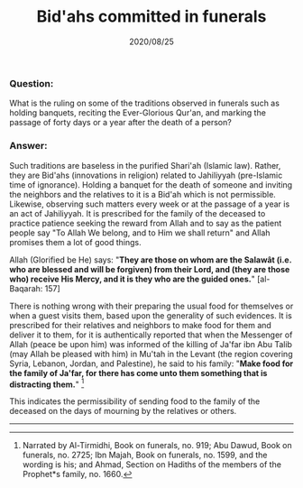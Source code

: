 ﻿---
layout: post
title: "Bid'ahs committed in funerals"
publisher: "alsalafiyyah@icloud.com"
source: "Majmu' Fatawa wa Maqalat 9/318"
hijri: Muharram 6, 1442
date: 2020/08/25
category: [funerals, bidah, fatwas]
excerpt: Such traditions are baseless in the purified Shari'ah. Rather, they are bid'ahs related to Jahiliyyah.
shaykhs: Shaykh Ibn Baz
---

### Question:
What is the ruling on some of the traditions observed in funerals such as holding banquets, reciting the Ever-Glorious Qur'an, and marking the passage of forty days or a year after the death of a person?

### Answer:
Such traditions are baseless in the purified Shari'ah (Islamic law). Rather, they are Bid'ahs (innovations in religion) related to Jahiliyyah (pre-Islamic time of ignorance). Holding a banquet for the death of someone and inviting the neighbors and the relatives to it is a Bid'ah which is not permissible. Likewise, observing such matters every week or at the passage of a year is an act of Jahiliyyah. It is prescribed for the family of the deceased to practice patience seeking the reward from Allah and to say as the patient people say "To Allah We belong, and to Him we shall return" and Allah promises them a lot of good things. 

Allah (Glorified be He) says: "**They are those on whom are the Salawât (i.e. who are blessed and will be forgiven) from their Lord, and (they are those who) receive His Mercy, and it is they who are the guided ones.**" [al-Baqarah: 157]

There is nothing wrong with their preparing the usual food for themselves or when a guest visits them, based upon the generality of such evidences. It is prescribed for their relatives and neighbors to make food for them and deliver it to them, for it is authentically reported that when the Messenger of Allah (peace be upon him) was informed of the killing of Ja'far ibn Abu Talib (may Allah be pleased with him) in Mu'tah in the Levant (the region covering Syria, Lebanon, Jordan, and Palestine), he said to his family: "**Make food for the family of Ja'far, for there has come unto them something that is distracting them.**" [^1] 

This indicates the permissibility of sending food to the family of the deceased on the days of mourning by the relatives or others.

---

[^1]: Narrated by Al-Tirmidhi, Book on funerals, no. 919; Abu Dawud, Book on funerals, no. 2725; Ibn Majah, Book on funerals, no. 1599, and the wording is his; and Ahmad, Section on Hadiths of the members of the Prophet*s family, no. 1660.
